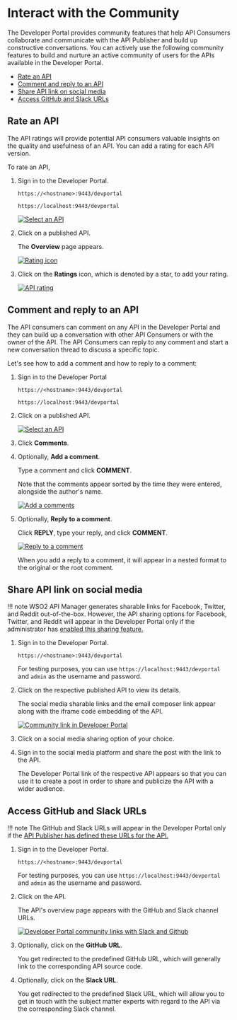 # Interact with the Community

The Developer Portal provides community features that help API Consumers collaborate and communicate with the API Publisher and build up constructive conversations. You can actively use the following community features to build and nurture an active community of users for the APIs available in the Developer Portal.

- [Rate an API](#rate-an-API)
- [Comment and reply to an API](#comment-and-reply-to-an-api)
- [Share API link on social media](#share-api-link-on-social-media)
- [Access GitHub and Slack URLs](#access-github-and-slack-urls)

## Rate an API

The API ratings will provide potential API consumers valuable insights on the quality and usefulness of an API. You can add a rating for each API version.

To rate an API,

1.  Sign in to the Developer Portal.

    `https://<hostname>:9443/devportal`
     
    `https://localhost:9443/devportal`

     [![Select an API]({{base_path}}/assets/img/consume/community-features/apis-select-devportal.png)]({{base_path}}/assets/img/consume/community-features/apis-select-devportal.png)

2.  Click on a published API.

     The **Overview** page appears.

    [![Rating icon]({{base_path}}/assets/img/consume/community-features/devportal-api-overview-select-rating.png)]({{base_path}}/assets/img/consume/community-features/devportal-api-overview-select-rating.png)

3.  Click on the **Ratings** icon, which is denoted by a star, to add your rating.

    [![API rating]({{base_path}}/assets/img/consume/community-features/devportal-api-already-rated.png)]({{base_path}}/assets/img/consume/community-features/devportal-api-already-rated.png)

## Comment and reply to an API

The API consumers can comment on any API in the Developer Portal and they can build up a conversation with other API Consumers or with the owner of the API. The API Consumers can reply to any comment and start a new conversation thread to discuss a specific topic.

Let's see how to add a comment and how to reply to a comment:

1.  Sign in to the Developer Portal 

    `https://<hostname>:9443/devportal`
     
    `https://localhost:9443/devportal`

2. Click on a published API.

    [![Select an API]({{base_path}}/assets/img/consume/community-features/apis-select-devportal.png)]({{base_path}}/assets/img/consume/community-features/apis-select-devportal.png)

3.  Click **Comments**.

4. Optionally, **Add a comment**.
    
     Type a comment and click **COMMENT**.

     Note that the comments appear sorted by the time they were entered, alongside the author's name.

     [![Add a comments]({{base_path}}/assets/img/consume/community-features/devportal-add-new-comment.png)]({{base_path}}/assets/img/consume/community-features/devportal-add-new-comment.png)

5. Optionally, **Reply to a comment**.

     Click **REPLY**, type your reply, and click **COMMENT**.

     [![Reply to a comment]({{base_path}}/assets/img/consume/community-features/developer-portal-reply-to-comment.png)]({{base_path}}/assets/img/consume/community-features/developer-portal-reply-to-comment.png)

     When you add a reply to a comment, it will appear in a nested format to the original or the root comment.

## Share API link on social media

!!! note
    WSO2 API Manager generates sharable links for Facebook, Twitter, and Reddit out-of-the-box. However, the API sharing options for Facebook, Twitter, and Reddit will appear in the Developer Portal only if the administrator has [enabled this sharing feature.]({{base_path}}/design/api-collaborations/enable-social-media-interaction/#enable-sharing-api-links-on-social-media)

1.  Sign in to the Developer Portal.

    `https://<hostname>:9443/devportal`
     
    For testing purposes, you can use `https://localhost:9443/devportal` and `admin` as the username and password.

2. Click on the respective published API to view its details. 

     The social media sharable links and the email composer link appear along with the iframe code embedding of the API.

    [![Community link in Developer Portal]({{base_path}}/assets/img/design/community-features/devportal-default-community-links.png)]({{base_path}}/assets/img/design/community-features/devportal-default-community-links.png)

3. Click on a social media sharing option of your choice.

4. Sign in to the social media platform and share the post with the link to the API.
    
     The Developer Portal link of the respective API appears so that you can use it to create a post in order to share and publicize the API with a wider audience.

## Access GitHub and Slack URLs

!!! note
    The GitHub and Slack URLs will appear in the Developer Portal only if the [API Publisher has defined these URLs for the API.]({{base_path}}/design/api-collaborations/enable-social-media-interaction/#add-github-and-slack-channel-urls-to-an-api)

1. Sign in to the Developer Portal.

    `https://<hostname>:9443/devportal`
     
    For testing purposes, you can use `https://localhost:9443/devportal` and `admin` as the username and password.

2. Click on the API.

     The API's overview page appears with the GitHub and Slack channel URLs.

     [![Developer Portal community links with Slack and Github]({{base_path}}/assets/img/design/community-features/devportal-community-links-with-slack-github.png)]({{base_path}}/assets/img/design/community-features/devportal-community-links-with-slack-github.png)


3. Optionally, click on the **GitHub URL**.

     You get redirected to the predefined GitHub URL, which will generally link to the corresponding API source code.

4. Optionally, click on the **Slack URL**.

     You get redirected to the predefined Slack URL, which will allow you to get in touch with the subject matter experts with regard to the API via the corresponding Slack channel.
